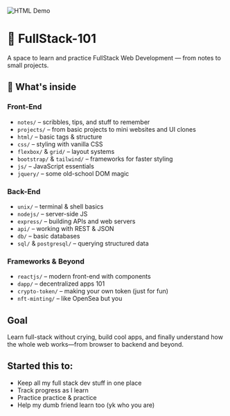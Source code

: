 ![HTML Demo](https://miro.medium.com/v2/resize:fit:1358/1*XhtW5as7bj2r0ocPLGg93g.png)

# 🧵 FullStack-101
A space to learn and practice FullStack Web Development — from notes to small projects.

## 🎨 What's inside

### Front-End
- `notes/` – scribbles, tips, and stuff to remember
- `projects/` – from basic projects to mini websites and UI clones
- `html/` – basic tags & structure
- `css/` – styling with vanilla CSS
- `flexbox/` & `grid/` – layout systems
- `bootstrap/` & `tailwind/` – frameworks for faster styling
- `js/` – JavaScript essentials
- `jquery/` – some old-school DOM magic

###  Back-End
- `unix/` – terminal & shell basics
- `nodejs/` – server-side JS
- `express/` – building APIs and web servers
- `api/` – working with REST & JSON
- `db/` – basic databases
- `sql/` & `postgresql/` – querying structured data

### Frameworks & Beyond
- `reactjs/` – modern front-end with components
- `dapp/` – decentralized apps 101
- `crypto-token/` – making your own token (just for fun)
- `nft-minting/` – like OpenSea but you

## Goal
Learn full-stack without crying, build cool apps, and finally understand how the whole web works—from browser to backend and beyond.

##  Started this to:
- Keep all my full stack dev stuff in one place
- Track progress as I learn
- Practice practice & practice
- Help my dumb friend learn too (yk who you are)  
